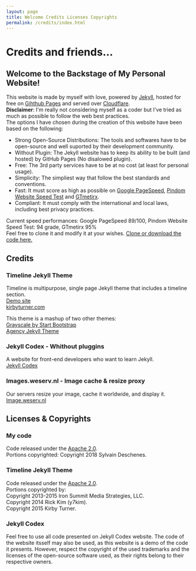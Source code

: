 ```yaml
---
layout: page
title: Welcome Credits Licenses Copyrights
permalink: /credits/index.html
---
```

# Credits and friends...  
## Welcome to the Backstage of My Personal Website!

This website is made by myself with love, powered by [Jekyll](https://jekyllrb.com), hosted for free on [Gihthub Pages](https://pages.github.com) and served over [Cloudflare](https://www.cloudflare.com).  
**Disclaimer**: I'm really not considering myself as a coder but I've tried as much as possible to follow the web best practices.  
The options I have chosen during the creation of this website have been based on the following:

 - Strong Open-Source Distributions: The tools and softwares have to be open-source and well suported by their development community.  
 - Without Plugin: The Jekyll website has to keep its ability to be built (and hosted) by GitHub Pages (No disalowed plugin).  
 - Free: The 3rd party services have to be at no cost (at least for personal usage).  
 - Simplicity: The simpliest way that follow the best standards and conventions.  
 - Fast: It must score as high as possible on [Google PageSpeed](https://developers.google.com/speed/pagespeed/insights), [Pindom Website Speed Test](https://tools.pingdom.com) and [GTmetirx](https://gtmetrix.com).
 - Compliant: It must comply with the international and local laws, including best privacy practices.  
  
  
Current speed performances: Google PageSpeed 89/100, Pindom Website Speed Test: 94 grade, GTmetirx 95%  
Feel free to clone it and modify it at your wishes. [Clone or download the code here.](https://github.com/sylvaindeschenes/sylvaindeschenes.github.io)  
  
## Credits

### Timeline Jekyll Theme

Timeline is multipurpose, single page Jekyll theme that includes a timeline section.  
[Demo site](http://kirbyt.github.io/timeline-jekyll-theme)  
[kirbyturner.com](http://www.kirbyturner.com)  
  
This theme is a mashup of two other themes:  
[Grayscale by Start Bootstrap](https://jeromelachaud.github.io/grayscale-theme/)  
[Agency Jekyll Theme](https://y7kim.github.io/agency-jekyll-theme/)  
  
  
### Jekyll Codex - Whithout pluggins

A website for front-end developers who want to learn Jekyll.  
[Jekyll Codex](https://jekyllcodex.org)  
  
### Images.weserv.nl - Image cache & resize proxy

Our servers resize your image, cache it worldwide, and display it.  
[Image.weserv.nl](https://images.weserv.nl)  
  
## Licenses & Copyrights

### My code
Code released under the [Apache 2.0](https://github.com/sylvaindeschenes/sylvaindeschenes.github.io/LICENSE).  
Portions copyrighted: Copyright 2018 Sylvain Deschenes.  

### Timeline Jekyll Theme
Code released under the [Apache 2.0](https://github.com/kirbyt/timeline-jekyll-theme/blob/master/LICENSE).  
Portions copyrighted by:  
Copyright 2013-2015 Iron Summit Media Strategies, LLC.  
Copyright 2014 Rick Kim (y7kim).  
Copyright 2015 Kirby Turner.  
  
### Jekyll Codex  
Feel free to use all code presented on Jekyll Codex website. The code of the website itsself may also be used, as this website is a demo of the code it presents. However, respect the copyright of the used trademarks and the licenses of the open-source software used, as their rights belong to their respective owners.